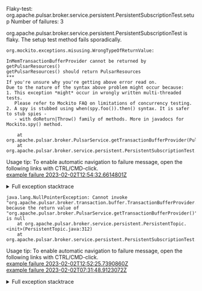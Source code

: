         
Flaky-test: org.apache.pulsar.broker.service.persistent.PersistentSubscriptionTest.setup
Number of failures: 3

org.apache.pulsar.broker.service.persistent.PersistentSubscriptionTest is flaky. The setup test method fails sporadically.

```
org.mockito.exceptions.misusing.WrongTypeOfReturnValue:

InMemTransactionBufferProvider cannot be returned by getPulsarResources()
getPulsarResources() should return PulsarResources
***
If you're unsure why you're getting above error read on.
Due to the nature of the syntax above problem might occur because:
1. This exception *might* occur in wrongly written multi-threaded tests.
   Please refer to Mockito FAQ on limitations of concurrency testing.
2. A spy is stubbed using when(spy.foo()).then() syntax. It is safer to stub spies -
   - with doReturn|Throw() family of methods. More in javadocs for Mockito.spy() method.

	at org.apache.pulsar.broker.PulsarService.getTransactionBufferProvider(PulsarService.java:1643)
	at org.apache.pulsar.broker.service.persistent.PersistentSubscriptionTest.setup(PersistentSubscriptionTest.java:104)
```

Usage tip: To enable automatic navigation to failure message, open the following links with CTRL/CMD-click.  
[example failure 2023-02-02T12:54:32.6614801Z](https://github.com/apache/pulsar/actions/runs/4074476334/jobs/7019922662#step:11:1074)  


<details>
<summary>Full exception stacktrace</summary>
<code><pre>
org.mockito.exceptions.misusing.WrongTypeOfReturnValue:

InMemTransactionBufferProvider cannot be returned by getPulsarResources()
getPulsarResources() should return PulsarResources
***
If you're unsure why you're getting above error read on.
Due to the nature of the syntax above problem might occur because:
1. This exception *might* occur in wrongly written multi-threaded tests.
   Please refer to Mockito FAQ on limitations of concurrency testing.
2. A spy is stubbed using when(spy.foo()).then() syntax. It is safer to stub spies -
   - with doReturn|Throw() family of methods. More in javadocs for Mockito.spy() method.

	at org.apache.pulsar.broker.PulsarService.getTransactionBufferProvider(PulsarService.java:1643)
	at org.apache.pulsar.broker.service.persistent.PersistentSubscriptionTest.setup(PersistentSubscriptionTest.java:104)
	at java.base/jdk.internal.reflect.NativeMethodAccessorImpl.invoke0(Native Method)
	at java.base/jdk.internal.reflect.NativeMethodAccessorImpl.invoke(NativeMethodAccessorImpl.java:77)
	at java.base/jdk.internal.reflect.DelegatingMethodAccessorImpl.invoke(DelegatingMethodAccessorImpl.java:43)
	at java.base/java.lang.reflect.Method.invoke(Method.java:568)
	at org.testng.internal.invokers.MethodInvocationHelper.invokeMethod(MethodInvocationHelper.java:139)
	at org.testng.internal.invokers.MethodInvocationHelper.invokeMethodConsideringTimeout(MethodInvocationHelper.java:69)
	at org.testng.internal.invokers.ConfigInvoker.invokeConfigurationMethod(ConfigInvoker.java:361)
	at org.testng.internal.invokers.ConfigInvoker.invokeConfigurations(ConfigInvoker.java:296)
	at org.testng.internal.invokers.TestInvoker.runConfigMethods(TestInvoker.java:823)
	at org.testng.internal.invokers.TestInvoker.invokeMethod(TestInvoker.java:590)
	at org.testng.internal.invokers.TestInvoker.invokeTestMethod(TestInvoker.java:221)
	at org.testng.internal.invokers.MethodRunner.runInSequence(MethodRunner.java:50)
	at org.testng.internal.invokers.TestInvoker$MethodInvocationAgent.invoke(TestInvoker.java:969)
	at org.testng.internal.invokers.TestInvoker.invokeTestMethods(TestInvoker.java:194)
	at org.testng.internal.invokers.TestMethodWorker.invokeTestMethods(TestMethodWorker.java:148)
	at org.testng.internal.invokers.TestMethodWorker.run(TestMethodWorker.java:128)
	at java.base/java.util.ArrayList.forEach(ArrayList.java:1511)
	at org.testng.TestRunner.privateRun(TestRunner.java:829)
	at org.testng.TestRunner.run(TestRunner.java:602)
	at org.testng.SuiteRunner.runTest(SuiteRunner.java:437)
	at org.testng.SuiteRunner.runSequentially(SuiteRunner.java:431)
	at org.testng.SuiteRunner.privateRun(SuiteRunner.java:391)
	at org.testng.SuiteRunner.run(SuiteRunner.java:330)
	at org.testng.SuiteRunnerWorker.runSuite(SuiteRunnerWorker.java:52)
	at org.testng.SuiteRunnerWorker.run(SuiteRunnerWorker.java:95)
	at org.testng.TestNG.runSuitesSequentially(TestNG.java:1256)
	at org.testng.TestNG.runSuitesLocally(TestNG.java:1176)
	at org.testng.TestNG.runSuites(TestNG.java:1099)
	at org.testng.TestNG.run(TestNG.java:1067)
	at org.apache.maven.surefire.testng.TestNGExecutor.run(TestNGExecutor.java:135)
	at org.apache.maven.surefire.testng.TestNGDirectoryTestSuite.executeSingleClass(TestNGDirectoryTestSuite.java:112)
	at org.apache.maven.surefire.testng.TestNGDirectoryTestSuite.executeLazy(TestNGDirectoryTestSuite.java:123)
	at org.apache.maven.surefire.testng.TestNGDirectoryTestSuite.execute(TestNGDirectoryTestSuite.java:90)
	at org.apache.maven.surefire.testng.TestNGProvider.invoke(TestNGProvider.java:146)
	at org.apache.maven.surefire.booter.ForkedBooter.invokeProviderInSameClassLoader(ForkedBooter.java:384)
	at org.apache.maven.surefire.booter.ForkedBooter.runSuitesInProcess(ForkedBooter.java:345)
	at org.apache.maven.surefire.booter.ForkedBooter.execute(ForkedBooter.java:126)
	at org.apache.maven.surefire.booter.ForkedBooter.main(ForkedBooter.java:418)

</pre></code>
</details>

```
java.lang.NullPointerException: Cannot invoke "org.apache.pulsar.broker.transaction.buffer.TransactionBufferProvider.newTransactionBuffer(org.apache.pulsar.broker.service.Topic)" because the return value of "org.apache.pulsar.broker.PulsarService.getTransactionBufferProvider()" is null
	at org.apache.pulsar.broker.service.persistent.PersistentTopic.<init>(PersistentTopic.java:312)
	at org.apache.pulsar.broker.service.persistent.PersistentSubscriptionTest.setup(PersistentSubscriptionTest.java:163)
```

Usage tip: To enable automatic navigation to failure message, open the following links with CTRL/CMD-click.  
[example failure 2023-02-02T12:52:25.7390860Z](https://github.com/apache/pulsar/actions/runs/4073474341/jobs/7019882597#step:11:1074)  
[example failure 2023-02-02T07:31:48.9123072Z](https://github.com/apache/pulsar/actions/runs/4072071397/jobs/7014654778#step:11:1076)  


<details>
<summary>Full exception stacktrace</summary>
<code><pre>
java.lang.NullPointerException: Cannot invoke "org.apache.pulsar.broker.transaction.buffer.TransactionBufferProvider.newTransactionBuffer(org.apache.pulsar.broker.service.Topic)" because the return value of "org.apache.pulsar.broker.PulsarService.getTransactionBufferProvider()" is null
	at org.apache.pulsar.broker.service.persistent.PersistentTopic.<init>(PersistentTopic.java:312)
	at org.apache.pulsar.broker.service.persistent.PersistentSubscriptionTest.setup(PersistentSubscriptionTest.java:163)
	at java.base/jdk.internal.reflect.NativeMethodAccessorImpl.invoke0(Native Method)
	at java.base/jdk.internal.reflect.NativeMethodAccessorImpl.invoke(NativeMethodAccessorImpl.java:77)
	at java.base/jdk.internal.reflect.DelegatingMethodAccessorImpl.invoke(DelegatingMethodAccessorImpl.java:43)
	at java.base/java.lang.reflect.Method.invoke(Method.java:568)
	at org.testng.internal.invokers.MethodInvocationHelper.invokeMethod(MethodInvocationHelper.java:139)
	at org.testng.internal.invokers.MethodInvocationHelper.invokeMethodConsideringTimeout(MethodInvocationHelper.java:69)
	at org.testng.internal.invokers.ConfigInvoker.invokeConfigurationMethod(ConfigInvoker.java:361)
	at org.testng.internal.invokers.ConfigInvoker.invokeConfigurations(ConfigInvoker.java:296)
	at org.testng.internal.invokers.TestInvoker.runConfigMethods(TestInvoker.java:823)
	at org.testng.internal.invokers.TestInvoker.invokeMethod(TestInvoker.java:590)
	at org.testng.internal.invokers.TestInvoker.invokeTestMethod(TestInvoker.java:221)
	at org.testng.internal.invokers.MethodRunner.runInSequence(MethodRunner.java:50)
	at org.testng.internal.invokers.TestInvoker$MethodInvocationAgent.invoke(TestInvoker.java:969)
	at org.testng.internal.invokers.TestInvoker.invokeTestMethods(TestInvoker.java:194)
	at org.testng.internal.invokers.TestMethodWorker.invokeTestMethods(TestMethodWorker.java:148)
	at org.testng.internal.invokers.TestMethodWorker.run(TestMethodWorker.java:128)
	at java.base/java.util.ArrayList.forEach(ArrayList.java:1511)
	at org.testng.TestRunner.privateRun(TestRunner.java:829)
	at org.testng.TestRunner.run(TestRunner.java:602)
	at org.testng.SuiteRunner.runTest(SuiteRunner.java:437)
	at org.testng.SuiteRunner.runSequentially(SuiteRunner.java:431)
	at org.testng.SuiteRunner.privateRun(SuiteRunner.java:391)
	at org.testng.SuiteRunner.run(SuiteRunner.java:330)
	at org.testng.SuiteRunnerWorker.runSuite(SuiteRunnerWorker.java:52)
	at org.testng.SuiteRunnerWorker.run(SuiteRunnerWorker.java:95)
	at org.testng.TestNG.runSuitesSequentially(TestNG.java:1256)
	at org.testng.TestNG.runSuitesLocally(TestNG.java:1176)
	at org.testng.TestNG.runSuites(TestNG.java:1099)
	at org.testng.TestNG.run(TestNG.java:1067)
	at org.apache.maven.surefire.testng.TestNGExecutor.run(TestNGExecutor.java:135)
	at org.apache.maven.surefire.testng.TestNGDirectoryTestSuite.executeSingleClass(TestNGDirectoryTestSuite.java:112)
	at org.apache.maven.surefire.testng.TestNGDirectoryTestSuite.executeLazy(TestNGDirectoryTestSuite.java:123)
	at org.apache.maven.surefire.testng.TestNGDirectoryTestSuite.execute(TestNGDirectoryTestSuite.java:90)
	at org.apache.maven.surefire.testng.TestNGProvider.invoke(TestNGProvider.java:146)
	at org.apache.maven.surefire.booter.ForkedBooter.invokeProviderInSameClassLoader(ForkedBooter.java:384)
	at org.apache.maven.surefire.booter.ForkedBooter.runSuitesInProcess(ForkedBooter.java:345)
	at org.apache.maven.surefire.booter.ForkedBooter.execute(ForkedBooter.java:126)
	at org.apache.maven.surefire.booter.ForkedBooter.main(ForkedBooter.java:418)

</pre></code>
</details>


